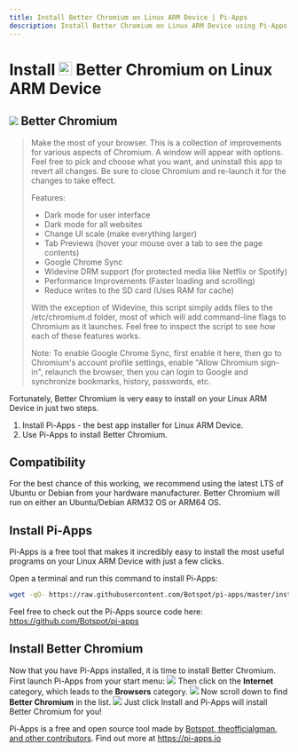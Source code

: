 ```yaml
---
title: Install Better Chromium on Linux ARM Device | Pi-Apps
description: Install Better Chromium on Linux ARM Device using Pi-Apps
---
```

<div class="simple-install-content content">

# Install <img src="/img/app-icons/Better Chromium/icon-64.png" height=24> Better Chromium on Linux ARM Device

## <img src="/img/app-icons/Better Chromium/icon-64.png"> Better Chromium
> Make the most of your browser.
> This is a collection of improvements for various aspects of Chromium.
> A window will appear with options. Feel free to pick and choose what you want, and uninstall this app to revert all changes.
> Be sure to close Chromium and re-launch it for the changes to take effect.
> 
> Features:
> - Dark mode for user interface
> - Dark mode for all websites
> - Change UI scale (make everything larger)
> - Tab Previews (hover your mouse over a tab to see the page contents)
> - Google Chrome Sync
> - Widevine DRM support (for protected media like Netflix or Spotify)
> - Performance Improvements (Faster loading and scrolling)
> - Reduce writes to the SD card (Uses RAM for cache)
> 
> With the exception of Widevine, this script simply adds files to the /etc/chromium.d folder, most of which will add command-line flags to Chromium as it launches. Feel free to inspect the script to see how each of these features works.
> 
> Note: To enable Google Chrome Sync, first enable it here, then go to Chromium's account profile settings, enable "Allow Chromium sign-in", relaunch the browser, then you can login to Google and synchronize bookmarks, history, passwords, etc.

Fortunately, Better Chromium is very easy to install on your Linux ARM Device in just two steps.
1. Install Pi-Apps - the best app installer for Linux ARM Device.
2. Use Pi-Apps to install Better Chromium.
</div>
<div class="simple-install-content content">

## Compatibility
For the best chance of this working, we recommend using the latest LTS of Ubuntu or Debian from your hardware manufacturer.
Better Chromium will run on either an Ubuntu/Debian ARM32 OS or ARM64 OS.
</div>
<div class="simple-install-content content">

## Install Pi-Apps

Pi-Apps is a free tool that makes it incredibly easy to install the most useful programs on your Linux ARM Device with just a few clicks.

Open a terminal and run this command to install Pi-Apps:
```bash
wget -qO- https://raw.githubusercontent.com/Botspot/pi-apps/master/install | bash
```
Feel free to check out the Pi-Apps source code here: https://github.com/Botspot/pi-apps
</div>
<div class="simple-install-content content">

## Install Better Chromium

Now that you have Pi-Apps installed, it is time to install Better Chromium.
First launch Pi-Apps from your start menu:
<img src="/img/start-menu.png">
Then click on the <b>Internet</b> category, which leads to the <b>Browsers</b> category.
<img src="/img/category-selections/Browsers.png">
Now scroll down to find <b>Better Chromium</b> in the list.
<img src="/img/app-icons/Better Chromium/app-selection.png">
Just click Install and Pi-Apps will install Better Chromium for you!
</div>
<div class="simple-install-content content">

Pi-Apps is a free and open source tool made by [Botspot, theofficialgman, and other contributors](/about/#contributors). Find out more at https://pi-apps.io
</div>
